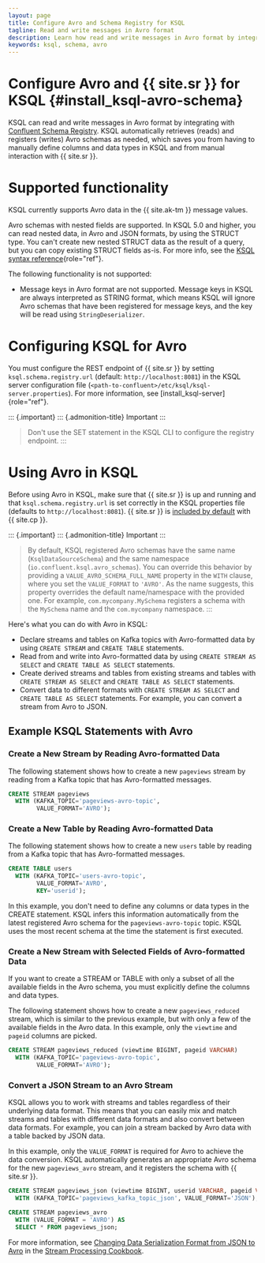 ```yaml
---
layout: page
title: Configure Avro and Schema Registry for KSQL
tagline: Read and write messages in Avro format
description: Learn how read and write messages in Avro format by integrating KSQL with Confluent Schema Registry
keywords: ksql, schema, avro
---
```


Configure Avro and {{ site.sr }} for KSQL {#install_ksql-avro-schema}
=========================================


KSQL can read and write messages in Avro format by integrating with
[Confluent Schema Registry](https://docs.confluent.io/current/schema-registry/index.html).
KSQL automatically retrieves (reads) and registers (writes) Avro schemas as
needed, which saves you from having to manually define columns
and data types in KSQL and from manual interaction with {{ site.sr }}.

Supported functionality
=======================

KSQL currently supports Avro data in the {{ site.ak-tm }} message
values.

Avro schemas with nested fields are supported. In KSQL 5.0 and higher,
you can read nested data, in Avro and JSON formats, by using the STRUCT
type. You can't create new nested STRUCT data as the result of a query,
but you can copy existing STRUCT fields as-is. For more info, see the
[KSQL syntax reference](struct_overview){role="ref"}.

The following functionality is not supported:

-   Message keys in Avro format are not supported. Message keys in KSQL
    are always interpreted as STRING format, which means KSQL will
    ignore Avro schemas that have been registered for message keys, and
    the key will be read using `StringDeserializer`.

Configuring KSQL for Avro
=========================

You must configure the REST endpoint of {{ site.sr }} by setting
`ksql.schema.registry.url` (default: `http://localhost:8081`) in the
KSQL server configuration file
(`<path-to-confluent>/etc/ksql/ksql-server.properties`). For more
information, see [install_ksql-server]{role="ref"}.

::: {.important}
::: {.admonition-title}
Important
:::

>Don't use the SET statement in the KSQL CLI to configure the registry
endpoint.
:::

Using Avro in KSQL
==================

Before using Avro in KSQL, make sure that {{ site.sr }} is up and
running and that `ksql.schema.registry.url` is set correctly in the KSQL
properties file (defaults to `http://localhost:8081`). {{ site.sr }} is
[included by
default](https://docs.confluent.io/current/quickstart/index.html) with
{{ site.cp }}.

::: {.important}
::: {.admonition-title}
Important
:::

>By default, KSQL registered Avro schemas have the same name
(`KsqlDataSourceSchema`) and the same namespace
(`io.confluent.ksql.avro_schemas`). You can override this behavior by
providing a `VALUE_AVRO_SCHEMA_FULL_NAME` property in the `WITH` clause,
where you set the `VALUE_FORMAT` to `'AVRO'`. As the name suggests, this
property overrides the default name/namespace with the provided one.
For example, `com.mycompany.MySchema` registers a schema with the
`MySchema` name and the `com.mycompany` namespace.
:::

Here's what you can do with Avro in KSQL:

-   Declare streams and tables on Kafka topics with Avro-formatted data
    by using `CREATE STREAM` and `CREATE TABLE` statements.
-   Read from and write into Avro-formatted data by using
    `CREATE STREAM AS SELECT` and `CREATE TABLE AS SELECT` statements.
-   Create derived streams and tables from existing streams and tables
    with `CREATE STREAM AS SELECT` and `CREATE TABLE AS SELECT`
    statements.
-   Convert data to different formats with `CREATE STREAM AS SELECT` and
    `CREATE TABLE AS SELECT` statements. For example, you can convert a
    stream from Avro to JSON.

Example KSQL Statements with Avro
---------------------------------

### Create a New Stream by Reading Avro-formatted Data

The following statement shows how to create a new `pageviews` stream by
reading from a Kafka topic that has Avro-formatted messages.

```sql
CREATE STREAM pageviews
  WITH (KAFKA_TOPIC='pageviews-avro-topic',
        VALUE_FORMAT='AVRO');
```

### Create a New Table by Reading Avro-formatted Data

The following statement shows how to create a new `users` table by
reading from a Kafka topic that has Avro-formatted messages.

```sql
CREATE TABLE users
  WITH (KAFKA_TOPIC='users-avro-topic',
        VALUE_FORMAT='AVRO',
        KEY='userid');
```

In this example, you don't need to define any columns or data types in
the CREATE statement. KSQL infers this information automatically from
the latest registered Avro schema for the `pageviews-avro-topic` topic.
KSQL uses the most recent schema at the time the statement is first
executed.

### Create a New Stream with Selected Fields of Avro-formatted Data

If you want to create a STREAM or TABLE with only a subset of all the
available fields in the Avro schema, you must explicitly define the
columns and data types.

The following statement shows how to create a new `pageviews_reduced`
stream, which is similar to the previous example, but with only a few of
the available fields in the Avro data. In this example, only the
`viewtime` and `pageid` columns are picked.

```sql
CREATE STREAM pageviews_reduced (viewtime BIGINT, pageid VARCHAR)
  WITH (KAFKA_TOPIC='pageviews-avro-topic',
        VALUE_FORMAT='AVRO');
```

### Convert a JSON Stream to an Avro Stream

KSQL allows you to work with streams and tables regardless of their
underlying data format. This means that you can easily mix and match
streams and tables with different data formats and also convert between
data formats. For example, you can join a stream backed by Avro data
with a table backed by JSON data.

In this example, only the `VALUE_FORMAT` is required for Avro to achieve
the data conversion. KSQL automatically generates an appropriate Avro
schema for the new `pageviews_avro` stream, and it registers the schema
with {{ site.sr }}.

```sql
CREATE STREAM pageviews_json (viewtime BIGINT, userid VARCHAR, pageid VARCHAR)
  WITH (KAFKA_TOPIC='pageviews_kafka_topic_json', VALUE_FORMAT='JSON');

CREATE STREAM pageviews_avro
  WITH (VALUE_FORMAT = 'AVRO') AS
  SELECT * FROM pageviews_json;
```

For more information, see [Changing Data Serialization Format from JSON
to
Avro](https://www.confluent.io/stream-processing-cookbook/ksql-recipes/changing-data-serialization-format-json-avro)
in the [Stream Processing
Cookbook](https://www.confluent.io/product/ksql/stream-processing-cookbook).
